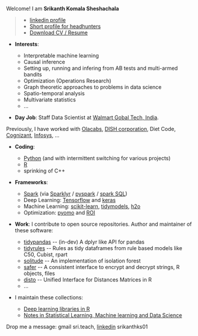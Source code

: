 Welcome! I am **Srikanth Komala Sheshachala** 

> - [linkedin profile](https://www.linkedin.com/in/srikanthks01)
> - [Short profile for headhunters](https://raw.githubusercontent.com/talegari/talegari/main/work_snippet_for_headhunters.txt)
> - [Download CV / Resume](http://bit.ly/cv_srikanthks)

- **Interests**: 
    - Interpretable machine learning
    - Causal inference
    - Setting up, running and infering from AB tests and multi-armed bandits
    - Optimization (Operations Research)
    - Graph theoretic approaches to problems in data science
    - Spatio-temporal analysis
    - Multivariate statistics
    - ...
     
- **Day Job**: Staff Data Scientist at [Walmart Gobal Tech, India](https://one.walmart.com/content/globaltechindia/en_in/about-us.html). 

Previously, I have worked with [Olacabs](https://www.olacabs.com/), [DISH corporation](https://www.dish.com/), Diet Code, [Cognizant](https://www.cognizant.com/), [Infosys](https://www.infosys.com/), ...

- **Coding**: 

    - [Python](https://www.python.org/) (and with intermittent switching for various projects)
    - [R](https://www.r-project.org/)
    - sprinking of C++
 
- **Frameworks**: 

    - [Spark](https://spark.apache.org/) (via [Sparklyr](https://spark.rstudio.com/) / [pyspark](https://spark.apache.org/docs/latest/api/python/) / [spark SQL](https://spark.apache.org/sql/))
    - Deep Learning: [Tensorflow](https://www.tensorflow.org/) and [keras](https://keras.io/)
    - Machine Learning: [scikit-learn](https://scikit-learn.org/stable/), [tidymodels](https://www.tidymodels.org/), [h2o](https://www.h2o.ai/products/h2o/)
    - Optimization: [pyomo](http://www.pyomo.org/) and [ROI](http://roi.r-forge.r-project.org/index.html)
    
    
- **Work**: I contribute to open source repositories. Author and maintainer of these software: 
  
  - [tidypandas](https://github.com/talegari/tidypandas) -- (in-dev) A dplyr like API for pandas
  - [tidyrules](https://github.com/talegari/tidyrules) -- Rules as tidy dataframes from rule based models like C50, Cubist, rpart
  - [solitude](https://github.com/talegari/solitude) -- An implementation of isolation forest
  - [safer](https://github.com/talegari/safer) -- A consistent interface to encrypt and decrypt strings, R objects, files 
  - [disto](https://github.com/talegari/disto) -- Unified Interface for Distances Matrices in R
  - ...
- I maintain these collections: 
  - [Deep learning libraries in R](https://github.com/talegari/r_neural_network_deep_learning)
  - [Notes in Statistical Learning, Machine learning and Data Science](https://github.com/talegari/statsLearningNotes)
  
 Drop me a message: gmail sri.teach, [linkedin](https://www.linkedin.com/in/srikanthks01/) srikanthks01
